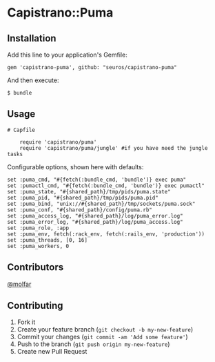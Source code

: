 # Capistrano::Puma

## Installation

Add this line to your application's Gemfile:

    gem 'capistrano-puma', github: "seuros/capistrano-puma"

And then execute:

    $ bundle



## Usage

    # Capfile

        require 'capistrano/puma'
        require 'capistrano/puma/jungle' #if you have need the jungle tasks



Configurable options, shown here with defaults:

    set :puma_cmd, "#{fetch(:bundle_cmd, 'bundle')} exec puma"
    set :pumactl_cmd, "#{fetch(:bundle_cmd, 'bundle')} exec pumactl"
    set :puma_state, "#{shared_path}/tmp/pids/puma.state"
    set :puma_pid, "#{shared_path}/tmp/pids/puma.pid"
    set :puma_bind, "unix://#{shared_path}/tmp/sockets/puma.sock"
    set :puma_conf, "#{shared_path}/config/puma.rb"
    set :puma_access_log, "#{shared_path}/log/puma_error.log"
    set :puma_error_log, "#{shared_path}/log/puma_access.log"
    set :puma_role, :app
    set :puma_env, fetch(:rack_env, fetch(:rails_env, 'production'))
    set :puma_threads, [0, 16]
    set :puma_workers, 0

## Contributors

[@molfar](molfar)


## Contributing

1. Fork it
2. Create your feature branch (`git checkout -b my-new-feature`)
3. Commit your changes (`git commit -am 'Add some feature'`)
4. Push to the branch (`git push origin my-new-feature`)
5. Create new Pull Request
